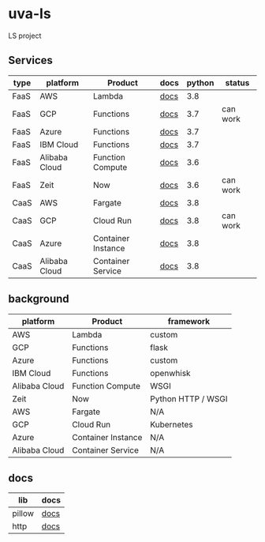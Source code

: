 # uva-ls

LS project

## Services

| type | platform      | Product            | docs       | python | status   |
| ---- | ------------- | ------------------ | ---------- | ------ | -------- |
| FaaS | AWS           | Lambda             | [docs][1]  | 3.8    |          |
| FaaS | GCP           | Functions          | [docs][2]  | 3.7    | can work |
| FaaS | Azure         | Functions          | [docs][3]  | 3.7    |          |
| FaaS | IBM Cloud     | Functions          | [docs][4]  | 3.7    |          |
| FaaS | Alibaba Cloud | Function Compute   | [docs][5]  | 3.6    |          |
| FaaS | Zeit          | Now                | [docs][6]  | 3.6    | can work |
| CaaS | AWS           | Fargate            | [docs][7]  | 3.8    |          |
| CaaS | GCP           | Cloud Run          | [docs][8]  | 3.8    | can work |
| CaaS | Azure         | Container Instance | [docs][9]  | 3.8    |          |
| CaaS | Alibaba Cloud | Container Service  | [docs][10] | 3.8    |          |

## background

| platform      | Product            | framework          |
| ------------- | ------------------ | ------------------ |
| AWS           | Lambda             | custom             |
| GCP           | Functions          | flask              |
| Azure         | Functions          | custom             |
| IBM Cloud     | Functions          | openwhisk          |
| Alibaba Cloud | Function Compute   | WSGI               |
| Zeit          | Now                | Python HTTP / WSGI |
| AWS           | Fargate            | N/A                |
| GCP           | Cloud Run          | Kubernetes         |
| Azure         | Container Instance | N/A                |
| Alibaba Cloud | Container Service  | N/A                |

## docs

| lib    | docs                                                       |
| ------ | ---------------------------------------------------------- |
| pillow | [docs](https://pillow.readthedocs.io/en/latest/)           |
| http   | [docs](https://docs.python.org/3/library/http.server.html) |

[1]: https://docs.aws.amazon.com/lambda/latest/dg/python-programming-model.html
[2]: https://cloud.google.com/functions/docs/writing/http
[3]: https://docs.microsoft.com/en-us/azure/azure-functions/functions-reference-python
[4]: https://cloud.ibm.com/docs/openwhisk?topic=cloud-functions-actions
[5]: https://www.alibabacloud.com/help/doc-detail/56316.htm
[6]: https://zeit.co/docs/runtimes#official-runtimes/python
[7]: https://docs.aws.amazon.com/AmazonECS/latest/developerguide/AWS_Fargate.html
[8]: https://cloud.google.com/run/docs/deploying
[9]: https://docs.microsoft.com/en-us/azure/container-instances/container-instances-tutorial-prepare-app
[10]: https://www.alibabacloud.com/help/doc-detail/90670.htm
